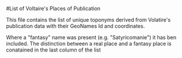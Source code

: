 #List of Voltaire's Places of Publication

This file contains the list of unique toponyms derived from Volatire's publication data with their GeoNames Id and coordinates.

Where a "fantasy" name was present (e.g. "Satyricomanie") it has ben included. The distinction between a real place and a fantasy place is conatained in the last column of the list